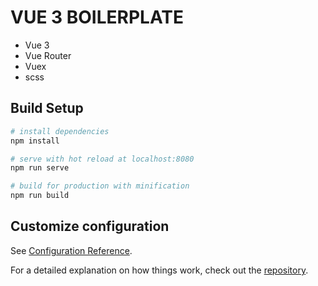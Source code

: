 # VUE 3 BOILERPLATE

* Vue 3
* Vue Router
* Vuex
* scss

## Build Setup

``` bash
# install dependencies
npm install

# serve with hot reload at localhost:8080
npm run serve

# build for production with minification
npm run build

```

## Customize configuration

See [Configuration Reference](https://cli.vuejs.org/config/).

For a detailed explanation on how things work, check out the [repository](https://github.com/scarsu/vue3-basic-template).
